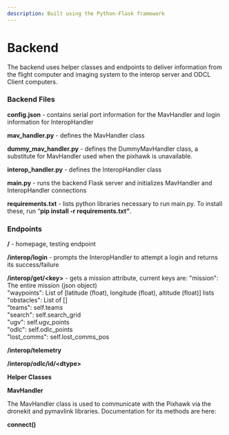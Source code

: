 ```yaml
---
description: Built using the Python-Flask framework
---
```


# Backend

The backend uses helper classes and endpoints to deliver information from the flight computer and imaging system to the interop server and ODCL Client computers.

### **Backend Files**

**config.json** - contains serial port information for the MavHandler and login information for InteropHandler

**mav\_handler.py** - defines the MavHandler class

**dummy\_mav\_handler.py** - defines the DummyMavHandler class, a substitute for MavHandler used when the pixhawk is unavailable.

**interop\_handler.py** - defines the InteropHandler class

**main.py** - runs the backend Flask server and initializes MavHandler and InteropHandler connections

**requirements.txt** - lists python libraries necessary to run main.py. To install these, run “**pip install -r requirements.txt”**.

### **Endpoints**

**/** - homepage, testing endpoint

**/interop/login** - prompts the InteropHandler to attempt a login and returns its success/failure

**/interop/get/&lt;key&gt;** - gets a mission attribute, current keys are: "mission": The entire mission \(json object\)  
"waypoints": List of \[latitude \(float\), longitude \(float\), altitude \(float\)\] lists  
"obstacles": List of \[\]  
"teams": self.teams  
"search": self.search\_grid  
"ugv": self.ugv\_points  
"odlc": self.odlc\_points  
"lost\_comms": self.lost\_comms\_pos

**/interop/telemetry**

**/interop/odlc/id/&lt;dtype&gt;**

**Helper Classes**

**MavHandler**

The MavHandler class is used to communicate with the Pixhawk via the dronekit and pymavlink libraries. Documentation for its methods are here:

**connect\(\)**

